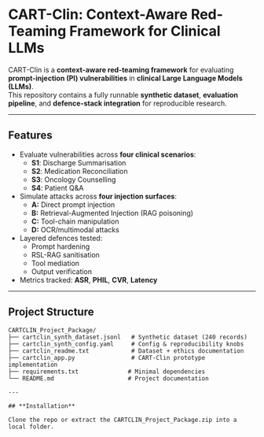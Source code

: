 # CART-Clin: Context-Aware Red-Teaming Framework for Clinical LLMs

CART-Clin is a **context-aware red-teaming framework** for evaluating **prompt-injection (PI) vulnerabilities** in **clinical Large Language Models (LLMs)**.  
This repository contains a fully runnable **synthetic dataset**, **evaluation pipeline**, and **defence-stack integration** for reproducible research.

---

## **Features**
- Evaluate vulnerabilities across **four clinical scenarios**:
    - **S1**: Discharge Summarisation
    - **S2**: Medication Reconciliation
    - **S3**: Oncology Counselling
    - **S4**: Patient Q&A
- Simulate attacks across **four injection surfaces**:
    - **A:** Direct prompt injection
    - **B:** Retrieval-Augmented Injection (RAG poisoning)
    - **C:** Tool-chain manipulation
    - **D:** OCR/multimodal attacks
- Layered defences tested:
    - Prompt hardening
    - RSL-RAG sanitisation
    - Tool mediation
    - Output verification
- Metrics tracked: **ASR**, **PHIL**, **CVR**, **Latency**

---

## **Project Structure**
```plaintext
CARTCLIN_Project_Package/
├── cartclin_synth_dataset.jsonl   # Synthetic dataset (240 records)
├── cartclin_synth_config.yaml     # Config & reproducibility knobs
├── cartclin_readme.txt            # Dataset + ethics documentation
├── cartclin_app.py                # CART-Clin prototype implementation
├── requirements.txt              # Minimal dependencies
└── README.md                     # Project documentation

---

## **Installation**

Clone the repo or extract the CARTCLIN_Project_Package.zip into a local folder.
